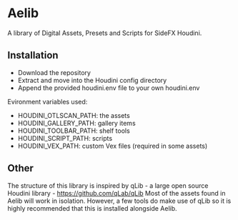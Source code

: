 # Aelib

A library of Digital Assets, Presets and Scripts for SideFX Houdini.

## Installation

* Download the repository
* Extract and move into the Houdini config directory
* Append the provided houdini.env file to your own houdini.env

Evironment variables used:
* HOUDINI_OTLSCAN_PATH: the assets
* HOUDINI_GALLERY_PATH: gallery items
* HOUDINI_TOOLBAR_PATH: shelf tools
* HOUDINI_SCRIPT_PATH: scripts
* HOUDINI_VEX_PATH: custom Vex files (required in some assets) 

## Other

The structure of this library is inspired by qLib - a large open source Houdini library - https://github.com/qLab/qLib
Most of the assets found in Aelib will work in isolation. However, a few tools do make use of qLib so it is highly recommended that this is installed alongside Aelib.